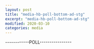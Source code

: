 ```yaml
---
layout: post
title: "media-hb-poll-bottom-ad-stg"
excerpt: "media-hb-poll-bottom-ad-stg"
modified: 2020-03-10
categories: media
---
```


------------POLL----------------

<div style="marginTop: 150px" class="apester-media" data-media-id="606f1f2669d6e3000991e72e"></div>

<script async src="https://static.stg.apester.com/js/sdk/latest/apester-sdk.js"></script>
